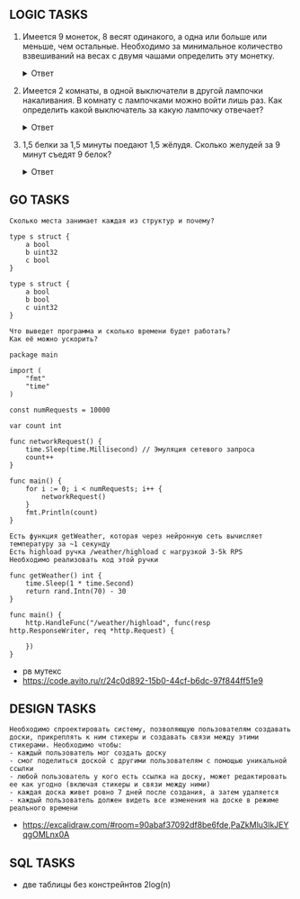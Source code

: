 ## LOGIC TASKS
1) Имеется 9 монеток, 8 весят одинакого, а одна или больше или меньше, чем остальные. Необходимо за минимальное количество взвешиваний на весах с двумя чашами определить эту монетку.
    <details>
        <summary>Ответ</summary>
        
        Взвешиваем кучками по 3 и гарантированно за 2 взвешивания определяем монетку.
    </details>

2) Имеется 2 комнаты, в одной выключатели в другой лампочки накаливания. В комнату с лампочками можно войти лишь раз. Как определить какой выключатель за какую лампочку отвечает?
    <details>
        <summary>Ответ</summary>
        
        Включаем один выключатель и ждём минут 5. Выключаем и включаем любой другой выключатель.
        Идём в комнату с лампочками и находим теплую лампочку - это лампочка от первого включённого выключателя.
        Горящая лампочка - это лампочка от текущего включённого выключателя. Оставшуюся пару определяем исключением.
    </details>

3) 1,5 белки за 1,5 минуты поедают 1,5 жёлудя. Сколько желудей за 9 минут съедят 9 белок?
    <details>
        <summary>Ответ</summary>
        
        1 белка за теже 1,5 минуты съест 1 жёлудь.
        1 белка за 9 минут съест 6 желудей.
        9 белок за 9 минут съедят 54 жёлудя.
    </details>

## GO TASKS
    Сколько места занимает каждая из структур и почему?

    type s struct {
        a bool
        b uint32
        с bool
    }

    type s struct {
        a bool
        b bool
        с uint32
    }
>
    Что выведет программа и сколько времени будет работать?
    Как её можно ускорить?

    package main

    import (
        "fmt"
        "time"
    )

    const numRequests = 10000

    var count int

    func networkRequest() {
        time.Sleep(time.Millisecond) // Эмуляция сетевого запроса
        count++
    }

    func main() {
        for i := 0; i < numRequests; i++ {
            networkRequest()
        }
        fmt.Println(count)
    }
>
    Есть функция getWeather, которая через нейронную сеть вычисляет температуру за ~1 секунду
    Есть highload ручка /weather/highload с нагрузкой 3-5k RPS
    Необходимо реализовать код этой ручки

    func getWeather() int {
        time.Sleep(1 * time.Second)
        return rand.Intn(70) - 30
    }

    func main() {
        http.HandleFunc("/weather/highload", func(resp http.ResponseWriter, req *http.Request) {

        })
    }

- рв мутекс
- https://code.avito.ru/r/24c0d892-15b0-44cf-b6dc-97f844ff51e9

## DESIGN TASKS
    Необходимо спроектировать систему, позволяющую пользователям создавать доски, прикреплять к ним стикеры и создавать связи между этими стикерами. Необходимо чтобы:
    - каждый пользователь мог создать доску
    - смог поделиться доской с другими пользователям с помощью уникальной ссылки
    - любой пользователь у кого есть ссылка на доску, может редактировать ее как угодно (включая стикеры и связи между ними)
    - каждая доска живет ровно 7 дней после создания, а затем удаляется
    - каждый пользователь должен видеть все изменения на доске в режиме реального времени
    
- https://excalidraw.com/#room=90abaf37092df8be6fde,PaZkMlu3lkJEYqgOMLnx0A

## SQL TASKS
- две таблицы без констрейнтов 2log(n)

